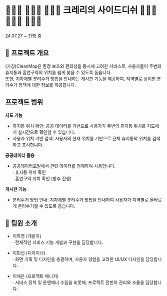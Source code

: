 # 🧑🏻‍🎨 🧑🏻‍💻 👩🏻‍🔧 크레리의 사이드디쉬 👩🏻‍🔧 🧑🏻‍💻 🧑🏻‍🎨 
24.07.27 ~ 진행 중 <br>

## 📌 프로젝트 개요

(가칭)CleanMap은 환경 보호와 편의성을 동시에 고려한 서비스로, 사용자들이 주변의 휴지통과 흡연구역의 위치를 쉽게 찾을 수 있도록 돕습니다.<br>또한, 지자체별 분리수거 방법을 안내하는 게시판 기능을 제공하여, 지역별로 상이한 분리수거 정책에 대한 정보를 제공합니다.

## 프로젝트 범위
**지도 기능**
- 휴지통 위치 확인: 공공 데이터를 기반으로 사용자가 주변의 휴지통 위치를 지도에서 실시간으로 확인할 수 있습니다.
- 사용자 위치 기반 검색: 사용자의 현재 위치를 기반으로 근처 휴지통의 위치를 검색하고 표시합니다.

**공공데이터 활용**
- 공공데이터포털에서 관련 데이터를 정제하여 사용합니다.<br>
  ∙ 휴지통 위치 확인<br>
  ∙ 흡연구역 위치 확인 (향후 진행)

**게시판 기능**
- 분리수거 방법 안내: 지자체별 분리수거 방법을 안내하여 사용자가 지역별로 올바르게 분리수거할 수 있도록 돕습니다.


## 👥 팀원 소개
- 이하영 (개발자)<br>
  ∙ 전체적인 서비스 기능 개발과 구현을 담당합니다.

- 이민섭 (디자이너)<br>
  ∙ 화면 기획 및 디자인을 총괄하며, 사용자 경험을 고려한 UI/UX 디자인을 담당합니다.

- 이채은 (프로젝트 매니저)<br>
  ∙ 서비스 정책 및 톤앤매너 수립을 비롯해, 프로젝트 전반의 관리와 조율을 담당합니다.<br>
